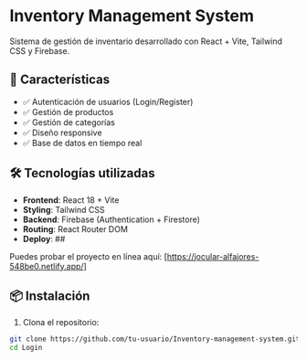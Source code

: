 # Inventory Management System

Sistema de gestión de inventario desarrollado con React + Vite, Tailwind CSS y Firebase.

## 🚀 Características

- ✅ Autenticación de usuarios (Login/Register)
- ✅ Gestión de productos
- ✅ Gestión de categorías
- ✅ Diseño responsive
- ✅ Base de datos en tiempo real

## 🛠️ Tecnologías utilizadas

- **Frontend**: React 18 + Vite
- **Styling**: Tailwind CSS
- **Backend**: Firebase (Authentication + Firestore)
- **Routing**: React Router DOM
- **Deploy**: ##

Puedes probar el proyecto en línea aquí: [https://jocular-alfajores-548be0.netlify.app/]

## 📦 Instalación

1. Clona el repositorio:

```bash
git clone https://github.com/tu-usuario/Inventory-management-system.git
cd Login
```
